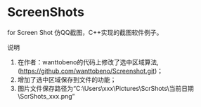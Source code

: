 # ScreenShots
for Screen Shot
仿QQ截图，C++实现的截图软件例子。

说明
1. 在作者：wanttobeno的代码上修改了选中区域算法,(https://github.com/wanttobeno/Screenshot.git)；
2. 增加了选中区域保存到文件的功能；
3. 图片文件保存路径为“C:\Users\xxx\Pictures\ScrShots\当前日期\ScrShots_xxx.png”
